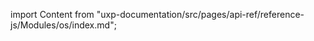 
import Content from "uxp-documentation/src/pages/api-ref/reference-js/Modules/os/index.md";

<Content query="product=xd"/>
